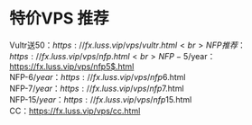 # 特价VPS 推荐<br>
Vultr送50$：https://fx.luss.vip/vps/vultr.html<br>
NFP推荐：https://fx.luss.vip/vps/nfp.html<br>
NFP-5$/year：https://fx.luss.vip/vps/nfp5$.html<br>
NFP-6$/year：https://fx.luss.vip/vps/nfp6$.html<br>
NFP-7$/year：https://fx.luss.vip/vps/nfp7$.html<br>
NFP-15$/year：https://fx.luss.vip/vps/nfp15$.html<br>
CC：https://fx.luss.vip/vps/cc.html<br>
